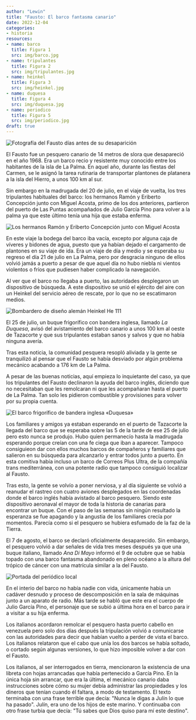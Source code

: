 ```yaml
---
author: "Lewin"
title: "Fausto: El barco fantasma canario"
date: 2022-12-04
categories:
- historia
resources:
- name: barco
  title: Figura 1
  src: img/barco.jpg
- name: tripulantes
  title: Figura 2
  src: img/tripulantes.jpg
- name: heinkel
  title: Figura 3
  src: img/heinkel.jpg
- name: duquesa
  title: Figura 4
  src: img/duquesa.jpg
- name: periodico
  title: Figura 5
  src: img/periodico.jpg
draft: true
---
```


![Fotografía del Fausto días antes de su desaparición](barco)

El Fausto fue un pesquero canario de 14 metros de slora que desapareció en el año 1968. Era un barco recio y resistente muy conocido entre los habitantes de la isla de La Palma. En aquel año, durante las fiestas del Carmen, se le asignó la tarea rutinaria de transportar plantones de platanera a la isla del Hierro, a unos 100 km al sur.

Sin embargo en la madrugada del 20 de julio, en el viaje de vuelta, los tres tripulantes habituales del barco: los hermanos Ramón y Eriberto Concepción junto con Miguel Acosta, primo de los dos anteriores, partieron del puerto de Las Puntas acompañados de Julio García Pino para volver a la palma ya que este último tenía una hija que estaba enferma.

![Los hermanos Ramón y Eriberto Concepción junto con Miguel Acosta](tripulantes)

En este viaje la bodega del barco iba vacía, excepto por alguna caja de víveres y bidones de agua, puesto que ya habían dejado el cargamento de plantones en su viaje de ida. Era un viaje de día y medio y se esperaba su regreso el día 21 de julio en La Palma, pero por desgracia ninguno de ellos volvió jamás a puerto a pesar de que aquel día no hubo niebla ni vientos violentos o fríos que pudiesen haber complicado la navegación.

Al ver que el barco no llegaba a puerto, las autoridades desplegaron un dispositivo de búsqueda. A este dispositivo se unió el ejército del aire con un Heinkel del servicio aéreo de rescate, por lo que no se escatimaron medios.

![Bombardero de diseño alemán Heinkel He 111](heinkel)

El 25 de julio, un buque frigorífico con bandera inglesa, llamado *La Duquesa*, avisó del avistamiento del barco canario a unos 100 km al oeste de Tazacorte y que sus tripulantes estaban sanos y salvos  y que no había ninguna avería.

Tras esta noticia, la comunidad pesquera resopló aliviada y la gente se tranquilizó al pensar que el Fausto se había desviado por algún problema mecánico acabando a 176 km de La Palma.

A pesar de las buenas noticias, aquí empieza lo inquietante del caso, ya que los tripulantes del Fausto declinaron la ayuda del barco inglés, diciendo que no necesitaban que les remolcaran ni que les acompañaran hasta el puerto de La Palma. Tan solo les pidieron combustible y provisiones para volver por su propia cuenta.

![El barco frigorífico de bandera inglesa «Duquesa»](duquesa)

Los familiares y amigos ya estaban esperando en el puerto de Tazacorte la llegada del barco que se esperaba sobre las 5 de la tarde de ese 25 de julio pero esto nunca se produjo. Hubo quien permanecío hasta la madrugada esperando porque creían con una fe ciega que iban a aparecer. Tampoco consiguieon dar con ellos muchos barcos de compañeros y familiares que salieron en su búsqueda para alcanzarlo y entrar todos junto a puerto. En esta comitiva había incluso un barco de Correos Plus Ultra, de la compañía trans mediterránea, con una potente radio que tampoco consiguió localizar al Fausto.

Tras esto, la gente se volvío a poner nerviosa, y al día siguiente se volvió a reanudar el rastreo con cuatro aviones desplegados en las coordenadas donde el barco inglés había avistado al barco pesquero. Siendo este dispositivo aeronaval el mayor de toda la historia de canarias para encontrar un buque. Con el paso de las semanas sin ningún resultado la esperanza se fue apagando y la angustia de los familiares crecía por momentos. Parecía como si el pesquero se hubiera esfumado de la faz de la Tierra.

El 7 de agosto, el barco se declaró oficialmente desaparecido. Sin embargo, el pesquero volvió a dar señales de vida tres meses después ya que una buque italiano, llamado *Ana Di Mayo* informó el 9 de octubre que se había topado con una barco fantasma abandonado en pleno océano a la altura del trópico de cáncer con una matrícula similar a la del Fausto.

![Portada del periódico local](periodico)

En el interio del barco no había nadie con vida, únicamente habia un cadáver desnudo y proceso de descomposición en la sala de máquinas junto a un aparato de radio. Más tarde se habló que este era el cuerpo de Julio García Pino, el personaje que se subió a última hora en el barco para ir a visitar a su hija enferma.

Los italianos acordaron remolcar el pesquero hasta puerto cabello en venezuela pero solo dos días después la tripulación volvió a comunicarse con las autoridades para decir que habían vuelto a perder de vista el barco. Los italianos relataron que el cabo que unía los dos barcos se había soltado, o cortado según algunas versiones, lo que hizo imposible volver a dar con el Fausto.

Los italianos, al ser interrogados en tierra, mencionaron la existencia de una libreta con hojas arrancadas que había pertenecido a García Pino. En la única hoja sin arrancar, que era la última, el mecánico canario daba instrucciones sobre cómo su mujer debía administrar las propiedades y los dineros que tenían cuando él faltara, a modo de testamento. El texto terminaba con una frase terrible que decía: "Nunca le digas a Julín lo que ha pasado". Julín, era uno de los hijos de este marino. Y continuaba con otro frase turbia que decía: "Tú sabes que Dios quiso para mí este destino".